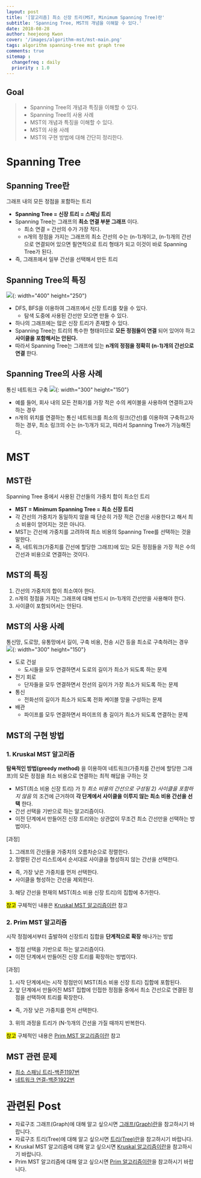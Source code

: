 ```yaml
---
layout: post
title: '[알고리즘] 최소 신장 트리(MST, Minimum Spanning Tree)란'
subtitle: 'Spanning Tree, MST의 개념을 이해할 수 있다.'
date: 2018-08-28
author: heejeong Kwon
cover: '/images/algorithm-mst/mst-main.png'
tags: algorithm spanning-tree mst graph tree
comments: true
sitemap :
  changefreq : daily
  priority : 1.0
---
```



## Goal
> - Spanning Tree의 개념과 특징을 이해할 수 있다.
> - Spanning Tree의 사용 사례
> - MST의 개념과 특징을 이해할 수 있다.
> - MST의 사용 사례
> - MST의 구현 방법에 대해 간단히 정리한다.


# Spanning Tree
## Spanning Tree란
그래프 내의 모든 정점을 포함하는 트리
* **Spanning Tree = 신장 트리 = 스패닝 트리**
* Spanning Tree는 그래프의 **최소 연결 부분 그래프** 이다.
  * 최소 연결 = 간선의 수가 가장 적다.
  * n개의 정점을 가지는 그래프의 최소 간선의 수는 (n-1)개이고, (n-1)개의 간선으로 연결되어 있으면 필연적으로 트리 형태가 되고 이것이 바로 Spanning Tree가 된다.
* 즉, 그래프에서 일부 간선을 선택해서 만든 트리

## Spanning Tree의 특징
![](/images/algorithm-mst/spanning-tree.png){: width="400" height="250"}
* DFS, BFS을 이용하여 그래프에서 신장 트리를 찾을 수 있다.
  * 탐색 도중에 사용된 간선만 모으면 만들 수 있다.
* 하나의 그래프에는 많은 신장 트리가 존재할 수 있다.
* Spanning Tree는 트리의 특수한 형태이므로 **모든 정점들이 연결** 되어 있어야 하고 **사이클을 포함해서는 안된다.**
* 따라서 Spanning Tree는 그래프에 있는 **n개의 정점을 정확히 (n-1)개의 간선으로 연결** 한다.

## Spanning Tree의 사용 사례
통신 네트워크 구축
![](/images/algorithm-mst/spanning-tree-example.png){: width="300" height="150"}
* 예를 들어, 회사 내의 모든 전화기를 가장 적은 수의 케이블을 사용하여 연결하고자 하는 경우
* n개의 위치를 연결하는 통신 네트워크를 최소의 링크(간선)를 이용하여 구축하고자 하는 경우, 최소 링크의 수는 (n-1)개가 되고, 따라서 Spanning Tree가 가능해진다.


# MST
## MST란
Spanning Tree 중에서 사용된 간선들의 가중치 합이 최소인 트리
* **MST = Minimum Spanning Tree = 최소 신장 트리**
* 각 간선의 가중치가 동일하지 않을 때 단순히 가장 적은 간선을 사용한다고 해서 최소 비용이 얻어지는 것은 아니다.
* MST는 간선에 가중치를 고려하여 최소 비용의 Spanning Tree를 선택하는 것을 말한다.
* 즉, 네트워크(가중치를 간선에 할당한 그래프)에 있는 모든 정점들을 가장 적은 수의 간선과 비용으로 연결하는 것이다.

## MST의 특징
1. 간선의 가중치의 합이 최소여야 한다.
2. n개의 정점을 가지는 그래프에 대해 반드시 (n-1)개의 간선만을 사용해야 한다.
3. 사이클이 포함되어서는 안된다.

## MST의 사용 사례
통신망, 도로망, 유통망에서 길이, 구축 비용, 전송 시간 등을 최소로 구축하려는 경우
![](/images/algorithm-mst/mst-example.png){: width="300" height="150"}
* 도로 건설
  * 도시들을 모두 연결하면서 도로의 길이가 최소가 되도록 하는 문제
* 전기 회로
  * 단자들을 모두 연결하면서 전선의 길이가 가장 최소가 되도록 하는 문제
* 통신
  * 전화선의 길이가 최소가 되도록 전화 케이블 망을 구성하는 문제
* 배관
  * 파이프를 모두 연결하면서 파이프의 총 길이가 최소가 되도록 연결하는 문제

## MST의 구현 방법
### 1. Kruskal MST 알고리즘
**탐욕적인 방법(greedy method)** 을 이용하여 네트워크(가중치를 간선에 할당한 그래프)의 모든 정점을 최소 비용으로 연결하는 최적 해답을 구하는 것
* MST(최소 비용 신장 트리) 가 *1) 최소 비용의 간선으로 구성됨 2) 사이클을 포함하지 않음* 의 조건에 근거하여 **각 단계에서 사이클을 이루지 않는 최소 비용 간선을 선택** 한다.
* 간선 선택을 기반으로 하는 알고리즘이다.
* 이전 단계에서 만들어진 신장 트리와는 상관없이 무조건 최소 간선만을 선택하는 방법이다.

[과정]
1. 그래프의 간선들을 가중치의 오름차순으로 정렬한다.
2. 정렬된 간선 리스트에서 순서대로 사이클을 형성하지 않는 간선을 선택한다.
  * 즉, 가장 낮은 가중치를 먼저 선택한다.
  * 사이클을 형성하는 간선을 제외한다.
3. 해당 간선을 현재의 MST(최소 비용 신장 트리)의 집합에 추가한다.

<mark>참고</mark>  구체적인 내용은 [Kruskal MST 알고리즘이란](https://gmlwjd9405.github.io/2018/08/29/algorithm-kruskal-mst.html) 참고

### 2. Prim MST 알고리즘
시작 정점에서부터 출발하여 신장트리 집합을 **단계적으로 확장** 해나가는 방법
* 정점 선택을 기반으로 하는 알고리즘이다.
* 이전 단계에서 만들어진 신장 트리를 확장하는 방법이다.

[과정]
1. 시작 단계에서는 시작 정점만이 MST(최소 비용 신장 트리) 집합에 포함된다.
2. 앞 단계에서 만들어진 MST 집합에 인접한 정점들 중에서 최소 간선으로 연결된 정점을 선택하여 트리를 확장한다.
  * 즉, 가장 낮은 가중치를 먼저 선택한다.
3. 위의 과정을 트리가 (N-1)개의 간선을 가질 때까지 반복한다.

<mark>참고</mark>  구체적인 내용은 [Prim MST 알고리즘이란](https://gmlwjd9405.github.io/2018/08/30/algorithm-prim-mst.html) 참고

## MST 관련 문제
* [최소 스패닝 트리-백준1197번](https://www.acmicpc.net/problem/1197)
* [네트워크 연결-백준1922번](https://www.acmicpc.net/problem/1922)


# 관련된 Post
* 자료구조 그래프(Graph)에 대해 알고 싶으시면 [그래프(Graph)란](https://gmlwjd9405.github.io/2018/08/13/data-structure-graph.html)을 참고하시기 바랍니다.
* 자료구조 트리(Tree)에 대해 알고 싶으시면 [트리(Tree)란](https://gmlwjd9405.github.io/2018/08/12/data-structure-tree.html)을 참고하시기 바랍니다.
* Kruskal MST 알고리즘에 대해 알고 싶으시면 [Kruskal 알고리즘이란](https://gmlwjd9405.github.io/2018/08/29/algorithm-kruskal-mst.html)을 참고하시기 바랍니다.
* Prim MST 알고리즘에 대해 알고 싶으시면 [Prim 알고리즘이란](https://gmlwjd9405.github.io/2018/08/30/algorithm-prim-mst.html)을 참고하시기 바랍니다.

<!-- # References
> - []() -->

